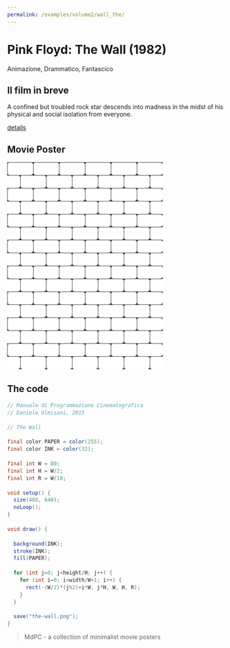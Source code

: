 ```yaml
---
permalink: /examples/volume2/wall_the/
---
```

# Pink Floyd: The Wall (1982)

Animazione, Drammatico, Fantascico

## Il film in breve
A confined but troubled rock star descends into madness in the midst of his physical and social isolation from everyone.

[details](https://www.imdb.com/title/tt0084503/)

## Movie Poster
<img src="the-wall.png"  width="360px" title="Pink Floyd: The Wall">


## The code
```java
// Manuale di Programmazione Cinematografica
// Daniele Olmisani, 2015

// The Wall

final color PAPER = color(255);
final color INK = color(32);

final int W = 80;
final int H = W/2;
final int R = W/10;

void setup() {
  size(480, 640);
  noLoop();
}

void draw() {
  
  background(INK);
  stroke(INK);
  fill(PAPER);
  
  for (int j=0; j<height/H; j++) {
    for (int i=0; i<width/W+1; i++) {
      rect(-(W/2)*(j%2)+i*W, j*H, W, H, R);
    }
  }
  
  save("the-wall.png");
}
```

> MdPC - a collection of minimalist movie posters
